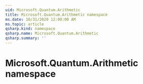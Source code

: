 ```yaml
---
uid: Microsoft.Quantum.Arithmetic
title: Microsoft.Quantum.Arithmetic namespace
ms.date: 10/31/2020 12:00:00 AM
ms.topic: article
qsharp.kind: namespace
qsharp.name: Microsoft.Quantum.Arithmetic
qsharp.summary: ''
---
```


# Microsoft.Quantum.Arithmetic namespace



